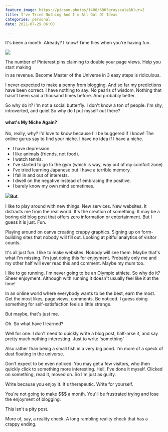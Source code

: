 ```yaml
---
feature_image: https://picsum.photos/1400/600?grayscale&blur=2
title: I've Tried Nothing And I'm All Out Of Ideas
categories: personal
date: 2021-07-29 06:00

---
```

It's been a month. Already? I know! Time flies when you're having fun.

![](https://res.cloudinary.com/paddysplace/image/upload/v1627508807/canva_assets/i_ve_tried_nothing_frqray.jpg)

The number of Pinterest pins claiming to double your page views. Help you start making $$$$ in as revenue. Become Master of the Universe in 3 easy steps is ridiculous.

I never expected to make a penny from blogging. And so far my predictions have been correct. I have nothing to say. No pearls of wisdom. Nothing that hasn't been said a thousand times before. And probably better.

So why do it? I'm not a social butterfly. I don't know a ton of people. I'm shy, introverted, and quiet So why do I put myself out there?

#### what's My Niche Again?

No, really, why? I'd love to know because I'll be buggered if I know! The online gurus say to find your niche. I have no idea if I have a niche.

* I have depression.
* I like animals (friends, not food).
* I watch tennis.
* I've started to go to the gym (which is way, way out of my comfort zone)
* I've tried learning Japanese but I have a terrible memory.
* I fall in and out of interests.
* I dwell on the negative instead of embracing the positive.
* I barely know my own mind sometimes.

![](https://res.cloudinary.com/paddysplace/image/upload/v1627506419/illustrations/4443395_p3lfqo.jpg)**But**.

I like to play around with new things. New services. New websites. It distracts me from the real world. It's the creation of something. It may be a boring old blog post that offers zero information or entertainment. But I guess it is just. Fun.

Playing around on canva creating crappy graphics. Signing up on form-building sites that nobody will fill out. Looking at pitiful analytics of visitor counts.

It's all just fun. I like to make websites. Nobody will see them. Maybe that's what I'm missing. I'm just doing this for enjoyment. Probably only me and my other half will ever read this and comment. Maybe my mum too.

I like to go running. I'm never going to be an Olympic athlete. So why do it? Sheer enjoyment. Although with running it doesn't usually feel like it at the time!

In an online world where everybody wants to be the best, earn the most. Get the most likes, page views, comments. Be noticed. I guess doing something for self-satisfaction feels a little strange.

But maybe, that's just me.

Oh. So what have I learned?

Well for one. I don't need to quickly write a blog post, half-arse it, and say pretty much nothing interesting. Just to write 'something'

Also rather than being a small fish in a very big pond. I'm more of a speck of dust floating in the universe.

Don't expect to be even noticed. You may get a few visitors, who then quickly click to something more interesting.  Hell, I've done it myself. Clicked on something, read it, moved on. So I'm just as guilty.

Write because you enjoy it. It's therapeutic. Write for yourself.

You're not going to make $$$ a month. You'll be frustrated trying and lose the enjoyment of blogging.

This isn't a pity post.

More of, say, a reality check. A long rambling reality check that has a crappy ending.